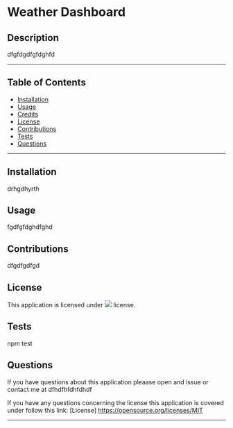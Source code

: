 # Weather Dashboard
## Description

dfgfdgdfgfdghfd

---

## Table of Contents

* [Installation](#installation)
* [Usage](#usage)
* [Credits](#credits)
* [License](#license)
* [Contributions](#contributions)
* [Tests](#tests)
* [Questions](#questions)

---

## Installation

drhgdhyrth

## Usage

fgdfgfdghdfghd

## Contributions

dfgdfgdfgd


## License

This application is licensed under <img src="https://img.shields.io/badge/License-MIT-yellow.svg"></img> license.

## Tests 

npm test

## Questions

If you have questions about this application pleaase open and issue or contact me at dfhdfhfdhfdhdf

If you have any questions concerning the license this application is covered under follow this link:
[License] https://opensource.org/licenses/MIT

---


